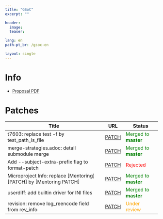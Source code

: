 ```yaml
---
title: "GSoC"
excerpt: ""

header:
  image: 
  teaser: 

lang: en
path-pt_br: /gsoc-en

layout: single
---
```


<style>
r { color: Red }
o { color: Orange }
g { color: Green }
</style>

# Info

- [Proposal PDF](/assets/pdf/gsoc/proposal.pdf)

# Patches

| Title                                                             | URL                                                                                   | Status                          |
|-------------------------------------------------------------------|---------------------------------------------------------------------------------------|---------------------------------|
|t7603: replace test -f by test_path_is_file                        |[PATCH](https://lore.kernel.org/git/20250208165731.78804-1-lucasseikioshiro@gmail.com/)| <g>Merged to <b>master</b></g>  |
|merge-strategies.adoc: detail submodule merge                      |[PATCH](https://lore.kernel.org/git/20250227014406.20527-1-lucasseikioshiro@gmail.com/)| <g>Merged to <b>master</b></g>  |
|Add --subject-extra-prefix flag to format-patch                    |[PATCH](https://lore.kernel.org/git/20250303220029.10716-1-lucasseikioshiro@gmail.com/)| <r>Rejected</r>                 |
|Microproject Info: replace [Mentoring][PATCH] by [Mentoring PATCH] |[PATCH](https://github.com/git/git.github.io/pull/756)                                 | <g>Merged to <b>master</b></g>  |
|userdiff: add builtin driver for INI files                         |[PATCH](https://lore.kernel.org/git/20250331031309.94682-1-lucasseikioshiro@gmail.com/)| <g>Merged to <b>master</b></g>  |
|revision: remove log_reencode field from rev_info                  |[PATCH](https://lore.kernel.org/git/20250414151438.22232-1-lucasseikioshiro@gmail.com/)| <o>Under review</o>             |
